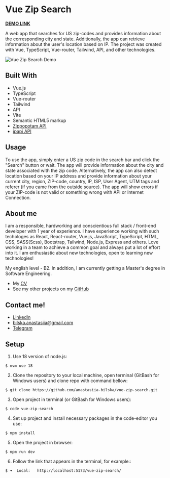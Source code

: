 # Vue Zip Search

**[DEMO LINK](https://anastasiia-bilska.github.io/vue-zip-search/#/search)**

A web app that searches for US zip-codes and provides information about the corresponding city and state. Additionally, the app can retrieve information about the user's location based on IP. The project was created with Vue, TypeScript, Vue-router, Tailwind, API, and other technologies.

![Vue Zip Search Demo](https://media.giphy.com/media/v1.Y2lkPTc5MGI3NjExMzY4N2IwMGNhMDVjYWU5ZmNhMTMxOTJlZGIwMDRkNWNlNWE5ZGFmOSZjdD1n/lHQmPb2nBDFpyDHspv/giphy.gif)

## Built With

- Vue.js
- TypeScript
- Vue-router
- Tailwind
- API
- Vite
- Semantic HTML5 markup
- [Zippopotam API](https://www.zippopotam.us/)
- [ipapi API](https://ipapi.co/)

## Usage

To use the app, simply enter a US zip code in the search bar and click the "Search" button or wait. The app will provide information about the city and state associated with the zip code. Alternatively, the app can also detect location based on your IP address and provide information about your current city, region, ZIP-code, country, IP, ISP, User Agent, UTM tags and referer (if you came from the outside source). The app will show errors if your ZIP-code is not valid or something wrong with API or Internet Connection.

## About me

I am a responsible, hardworking and conscientious full stack / front-end developer with 1 year of experience. I have experience working with such techologes as React, React-router, Vue.js, JavaScript, TypeScript, HTML, CSS, SASS(Scss), Bootstrap, Tailwind, Node.js, Express and others. Love working in a team to achieve a common goal and always put a lot of effort into it. I am enthusiastic about new technologies, open to learning new technologies!

My english level - B2. In addition, I am currently getting a Master's degree in Software Engineering.

- My [CV](https://drive.google.com/file/d/1gOQMPn07YmSbp538cD81bUw-Y-ovFbAV/view?usp=sharing)
- See my other projects on my [GitHub](https://github.com/anastasiia-bilska)

## Contact me!

- [LinkedIn](https://www.zippopotam.us/)
- [bilska.anastasiia@gmail.com](mailto:bilska.anastasiia@gmail.com)
- [Telegram](https://t.me/AnastasiiaBilska)

## Setup

1. Use 18 version of node.js:
```
$ nvm use 18
```

2. Clone the repository to your local machine, open terminal (GitBash for Windows users) and clone repo with command bellow:
```
$ git clone https://github.com/anastasiia-bilska/vue-zip-search.git
```

3. Open project in terminal (or GitBash for Windows users):
```
$ code vue-zip-search
```

4. Set up project and install necessary packages in the code-editor you use:
```
$ npm install
```

5. Open the project in browser:
```
$ npm run dev
```

6. Follow the link that appears in the terminal, for example::
```
$ ➜  Local:   http://localhost:5173/vue-zip-search/
```
